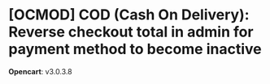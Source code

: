# [OCMOD] COD (Cash On Delivery): Reverse checkout total in admin for payment method to become inactive

**Opencart**: v3.0.3.8
